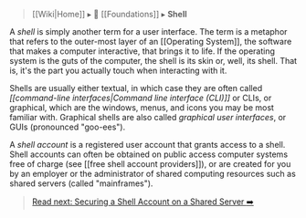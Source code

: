 > [[Wiki|Home]] ▸ :beginner: [[Foundations]] ▸ **Shell**

A *shell* is simply another term for a user interface. The term is a metaphor that refers to the outer-most          layer of an [[Operating System]], the software that makes a computer interactive, that brings it to life. If the operating system is the guts of the computer, the shell is its skin or, well, its shell. That is, it's the part you actually touch when interacting with it.

Shells are usually either textual, in which case they are often called *[[command-line interfaces|Command line interface (CLI)]]* or CLIs, or graphical, which are the windows, menus, and icons you may be most familiar with. Graphical shells are also called *graphical user interfaces*, or GUIs (pronounced "goo-ees").

A *shell account* is a registered user account that grants access to a shell. Shell accounts can often be obtained on public access computer systems free of charge (see [[free shell account providers]]), or are created for you by an employer or the administrator of shared computing resources such as shared servers (called "mainframes").

> [Read next: Securing a Shell Account on a Shared Server :arrow_right:](https://github.com/AnarchoTechNYC/meta/blob/main/train-the-trainers/practice-labs/securing-a-shell-account-on-a-shared-server/README.md)
